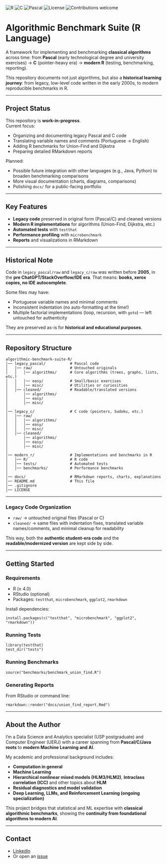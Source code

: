 ![R](https://img.shields.io/badge/R-4.4.0-blue?logo=r)
![C](https://img.shields.io/badge/C-99-blue?logo=c)
![Pascal](https://img.shields.io/badge/Pascal-Delphi-orange?logo=delphi)
![License](https://img.shields.io/github/license/celsomsilva/algorithmic-benchmark-suite-R)
![Contributions welcome](https://img.shields.io/badge/contributions-welcome-brightgreen.svg)



# Algorithmic Benchmark Suite (R Language)


A framework for implementing and benchmarking **classical algorithms** across time:
from **Pascal** (early technological degree and university exercises) → **C** (pointer-heavy era) → **modern R** (testing, benchmarking, reporting).

This repository documents not just algorithms, but also a **historical learning journey**:
from legacy, low-level code written in the early 2000s, to modern reproducible benchmarks in R.


---

## Project Status

This repository is **work-in-progress**.  
Current focus:  
- Organizing and documenting legacy Pascal and C code  
- Translating variable names and comments (Portuguese → English)  
- Adding R benchmarks for Union-Find and Dijkstra  
- Preparing detailed RMarkdown reports  

Planned:  
- Possible future integration with other languages (e.g., Java, Python) to broaden benchmarking comparisons 
- More visual documentation (charts, diagrams, comparisons)  
- Polishing `docs/` for a public-facing portfolio  

---

## Key Features
- **Legacy code** preserved in original form (Pascal/C) and cleaned versions
- **Modern R implementations** for algorithms (Union-Find, Dijkstra, etc.)
- **Automated tests** with `testthat`
- **Performance profiling** with `microbenchmark`
- **Reports** and visualizations in RMarkdown

---

## Historical Note

Code in `legacy_pascal/raw` and `legacy_c/raw` was written before **2005**, in the **pre ChatGPT/StackOverflow/IDE era**.
That means: **books, xerox copies, no IDE autocomplete**.

Some files may have:

* Portuguese variable names and minimal comments
* Inconsistent indentation (no auto-formatting at the time!)
* Multiple factorial implementations (loop, recursion, with `goto`) — left untouched for authenticity

They are preserved as-is for **historical and educational purposes**.


---


## Repository Structure

```
algorithmic-benchmark-suite-R/
│── legacy_pascal/           # Pascal code
│   │── raw/                 # Untouched originals
│   │   │── algorithms/      # Core algorithms (trees, graphs, lists, etc.)
│   │   │── easy/            # Small/basic exercises
│   │   │── misc/            # Utilities or curiosities
│   │── cleaned/             # Readable/translated versions
│       │── algorithms/
│       │── easy/
│       │── misc/
│
│── legacy_c/                # C code (pointers, Sudoku, etc.)
│   │── raw/
│   │   │── algorithms/
│   │   │── easy/
│   │   │── misc/
│   │── cleaned/
│       │── algorithms/
│       │── easy/
│       │── misc/
│
│── modern_r/                # Implementations and benchmarks in R
│   │── R/                   # R code
│   │── tests/               # Automated tests
│   │── benchmarks/          # Performance benchmarks
│
│── docs/                    # RMarkdown reports, charts, explanations
│── README.md                # This file
│── .gitignore
│── LICENSE
```

---

### Legacy Code Organization


- `raw/` → untouched original files (Pascal or C) 
- `cleaned/` → same files with indentation fixes, translated variable names/comments, and minimal cleanup for readability  

This way, both the **authentic student-era code** and the **readable/modernized version** are kept side by side.


---

## Getting Started

### Requirements

* R (≥ 4.0)
* RStudio (optional)
* Packages: `testthat`, `microbenchmark`, `ggplot2`, `rmarkdown`

Install dependencies:

```
install.packages(c("testthat", "microbenchmark", "ggplot2", "rmarkdown"))
```

### Running Tests

```
library(testthat)
test_dir("tests")
```

### Running Benchmarks

```
source("benchmarks/benchmark_union_find.R")
```

### Generating Reports

From RStudio or command line:

```
rmarkdown::render("docs/union_find_report.Rmd")
```

---

## About the Author

I’m a Data Science and Analytics specialist (USP postgraduate) and Computer Engineer (UERJ) with a career spanning from **Pascal/C/Java roots** to **modern Machine Learning and AI**.

My academic and professional background includes:

* **Computation in general**
* **Machine Learning**
* **Hierarchical nonlinear mixed models (HLM3/HLM2)**, **Intraclass correlation (ICC)** and other topics about **HLM**
* **Residual diagnostics and model validation**
* **Deep Learning, LLMs, and Reinforcement Learning (ongoing specialization)**

This project bridges that statistical and ML expertise with **classical algorithmic benchmarks**, showing the **continuity from foundational algorithms to modern AI**.

---


## Contact  

- [LinkedIn](https://linkedin.com/in/celso-m-silva)  
- Or open an [issue](https://github.com/celsomsilva/algorithmic-benchmark-suite-R/issues)
